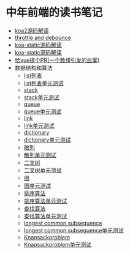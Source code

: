 # 中年前端的读书笔记
- <a href='https://github.com/daydream-like/notebook/issues/1'>koa2源码解读 </a>
- <a href='https://github.com/daydream-like/notebook/issues/2'>throttle and debounce </a>
- <a href='https://github.com/daydream-like/notebook/blob/master/src/static.md'>koa-static源码解读</a>
- <a href='https://github.com/daydream-like/notebook/blob/master/src/static.md'>koa-static源码解读</a>
- <a href='https://github.com/daydream-like/notebook/src/给vue提个PR(一个数组引发的血案).pdf'>给vue提个PR(一个数组引发的血案) </a>
- 数据结构和算法 
  - <a href='https://github.com/daydream-like/notebook/blob/master/leetcode_like/list.js'>list列表</a>
  - <a href='https://github.com/daydream-like/notebook/blob/master/leetcode_like/list.test.js'>list列表单元测试</a>
  - <a href='https://github.com/daydream-like/notebook/blob/master/leetcode_like/stack.js'>stack</a>
  - <a href='https://github.com/daydream-like/notebook/blob/master/leetcode_like/stack.test.js'>stack单元测试</a>
  - <a href='https://github.com/daydream-like/notebook/blob/master/leetcode_like/queue.js'>queue</a>
  - <a href='https://github.com/daydream-like/notebook/blob/master/leetcode_like/queue.test.js'>queue单元测试</a>
  - <a href='https://github.com/daydream-like/notebook/blob/master/leetcode_like/link.js'>link</a>
  - <a href='https://github.com/daydream-like/notebook/blob/master/leetcode_like/link.test.js'>link单元测试</a>
  - <a href='https://github.com/daydream-like/notebook/blob/master/leetcode_like/dictionary.js'>dictionary</a>
  - <a href='https://github.com/daydream-like/notebook/blob/master/leetcode_like/dictionary.test.js'>dictionary单元测试</a>
  - <a href='https://github.com/daydream-like/notebook/blob/master/leetcode_like/hash.js'>散列</a>
  - <a href='https://github.com/daydream-like/notebook/blob/master/leetcode_like/hash.test.js'>散列单元测试</a>
  - <a href='https://github.com/daydream-like/notebook/blob/master/leetcode_like/tree.js'>二叉树</a>
  - <a href='https://github.com/daydream-like/notebook/blob/master/leetcode_like/tree.test.js'>二叉树单元测试</a>
  - <a href='https://github.com/daydream-like/notebook/blob/master/leetcode_like/graph.js'>图</a>
  - <a href='https://github.com/daydream-like/notebook/blob/master/leetcode_like/graph.test.js'>图单元测试</a>
  - <a href='https://github.com/daydream-like/notebook/blob/master/leetcode_like/sort.js'>排序算法</a>
  - <a href='https://github.com/daydream-like/notebook/blob/master/leetcode_like/sort.test.js'>排序算法单元测试</a>
  - <a href='https://github.com/daydream-like/notebook/blob/master/leetcode_like/search.js'>查找算法</a>
  - <a href='https://github.com/daydream-like/notebook/blob/master/leetcode_like/search.test.js'>查找算法单元测试</a>
  - <a href='https://github.com/daydream-like/notebook/blob/master/leetcode_like/DynamicProgramming.js'>longest common subsequence</a>
  - <a href='https://github.com/daydream-like/notebook/blob/master/leetcode_like/DynamicProgramming.test.js'>longest common subsequence单元测试</a>
  - <a href='https://github.com/daydream-like/notebook/blob/master/leetcode_like/Knapsackproblem.js'>Knapsackproblem</a>
  - <a href='https://github.com/daydream-like/notebook/blob/master/leetcode_like/Knapsackproblem.test.js'>Knapsackproblem单元测试</a>
